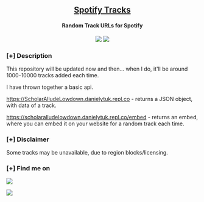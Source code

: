 <h2 align="center"><u>Spotify Tracks</u></h2>

<h4 align="center"> Random Track URLs for Spotify </h4>

<p align="center">
    <img src="https://img.shields.io/github/stars/danielytuk/spotify-tracks?style=for-the-badge&color=orange">
    <img src="https://img.shields.io/github/forks/danielytuk/spotify-tracks?style=for-the-badge&color=purple">
<br>
</p>

### [+] Description
This repository will be updated now and then... when I do, it'll be around 1000-10000 tracks added each time.

I have thrown together a basic api.

https://ScholarAlludeLowdown.danielytuk.repl.co - returns a JSON object, with data of a track.

https://scholaralludelowdown.danielytuk.repl.co/embed - returns an embed, where you can embed it on your website for a random track each time.

### [+] Disclaimer 
Some tracks may be unavailable, due to region blocks/licensing.

### [+] Find me on 
<a href="mailto:contact@dytuk.media" target="_blank"><img src="https://img.shields.io/badge/Email-contact@dytuk.media-blue?style=for-the-badge&logo=gmail"></a>

<a href="https://discord.gg/r3gmuYBtuX" target="_blank"><img src="https://img.shields.io/badge/Discord-danielytuk-blue?style=for-the-badge&logo=discord"></a>

